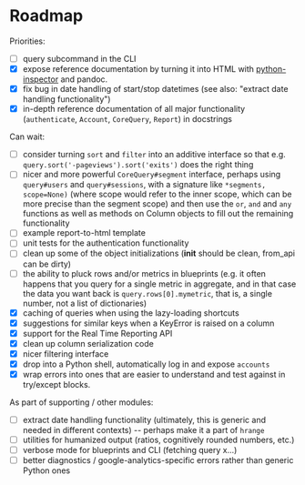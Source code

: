 # Roadmap

Priorities: 

* [ ] query subcommand in the CLI
* [x] expose reference documentation by turning it into HTML with [python-inspector](https://github.com/debrouwere/python-inspector/) and pandoc.
* [x] fix bug in date handling of start/stop datetimes (see also: "extract date handling functionality")
* [x] in-depth reference documentation of all major functionality (`authenticate`, `Account`, `CoreQuery`, `Report`) in docstrings

Can wait: 

* [ ] consider turning `sort` and `filter` into an additive interface so that e.g. `query.sort('-pageviews').sort('exits')` does the right thing
* [ ] nicer and more powerful `CoreQuery#segment` interface, perhaps using `query#users` and `query#sessions`, with a signature like `*segments, scope=None)` (where scope would refer to the inner scope, which can be more precise than the segment scope) and then use the `or`, `and` and `any` functions as well as methods on Column objects to fill out the remaining functionality
* [ ] example report-to-html template
* [ ] unit tests for the authentication functionality
* [ ] clean up some of the object initializations (__init__ should be clean, from_api can be dirty)
* [ ] the ability to pluck rows and/or metrics in blueprints (e.g. it often happens that you query for a single metric in aggregate, and in that case the data you want back is `query.rows[0].mymetric`, that is, a single number, not a list of dictionaries)
* [x] caching of queries when using the lazy-loading shortcuts
* [x] suggestions for similar keys when a KeyError is raised on a column
* [x] support for the Real Time Reporting API
* [x] clean up column serialization code
* [x] nicer filtering interface
* [x] drop into a Python shell, automatically log in and expose `accounts`
* [x] wrap errors into ones that are easier to understand and test against in try/except blocks.

As part of supporting / other modules: 

* [ ] extract date handling functionality (ultimately, this is generic and needed in different contexts) -- perhaps make it a part of `hrange`
* [ ] utilities for humanized output (ratios, cognitively rounded numbers, etc.)
* [ ] verbose mode for blueprints and CLI (fetching query x...)
* [ ] better diagnostics / google-analytics-specific errors rather than generic Python ones
